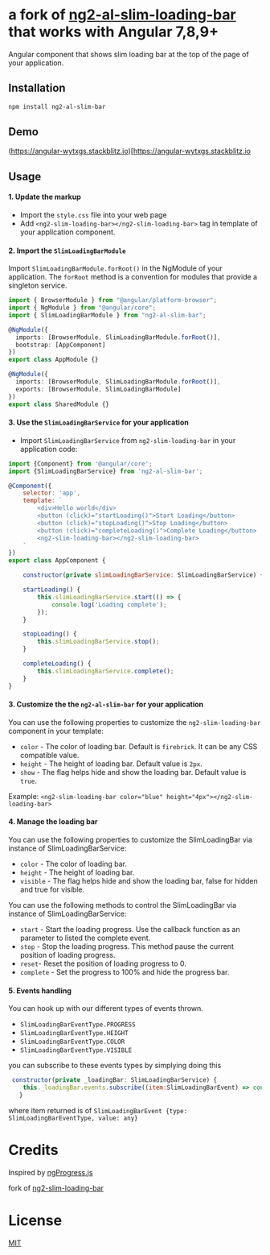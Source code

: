# a fork of [ng2-al-slim-loading-bar](https://www.npmjs.com/package/ng2-slim-loading-bar) that works with Angular 7,8,9+

Angular component that shows slim loading bar at the top of the page of your application.

## Installation

```sh
npm install ng2-al-slim-bar
```
## Demo

(https://angular-wytxgs.stackblitz.io)[https://angular-wytxgs.stackblitz.io
 
## Usage

#### 1. Update the markup

- Import the `style.css` file into your web page
- Add `<ng2-slim-loading-bar></ng2-slim-loading-bar>` tag in template of your application component.

#### 2. Import the `SlimLoadingBarModule`

Import `SlimLoadingBarModule.forRoot()` in the NgModule of your application.
The `forRoot` method is a convention for modules that provide a singleton service.

```ts
import { BrowserModule } from "@angular/platform-browser";
import { NgModule } from "@angular/core";
import { SlimLoadingBarModule } from "ng2-al-slim-bar";

@NgModule({
  imports: [BrowserModule, SlimLoadingBarModule.forRoot()],
  bootstrap: [AppComponent]
})
export class AppModule {}
```

```ts
@NgModule({
  imports: [BrowserModule, SlimLoadingBarModule.forRoot()],
  exports: [BrowserModule, SlimLoadingBarModule]
})
export class SharedModule {}
```

#### 3. Use the `SlimLoadingBarService` for your application

- Import `SlimLoadingBarService` from `ng2-slim-loading-bar` in your application code:

```js
import {Component} from '@angular/core';
import {SlimLoadingBarService} from 'ng2-al-slim-bar';

@Component({
    selector: 'app',
    template: `
        <div>Hello world</div>
        <button (click)="startLoading()">Start Loading</button>
        <button (click)="stopLoading()">Stop Loading</button>
        <button (click)="completeLoading()">Complete Loading</button>
        <ng2-slim-loading-bar></ng2-slim-loading-bar>
    `
})
export class AppComponent {

    constructor(private slimLoadingBarService: SlimLoadingBarService) { }

    startLoading() {
        this.slimLoadingBarService.start(() => {
            console.log('Loading complete');
        });
    }

    stopLoading() {
        this.slimLoadingBarService.stop();
    }

    completeLoading() {
        this.slimLoadingBarService.complete();
    }
}
```

#### 3. Customize the the `ng2-al-slim-bar` for your application

You can use the following properties to customize the `ng2-slim-loading-bar` component in your template:

- `color` - The color of loading bar. Default is `firebrick`. It can be any CSS compatible value.
- `height` - The height of loading bar. Default value is `2px`.
- `show` - The flag helps hide and show the loading bar. Default value is `true`.

Example:
`<ng2-slim-loading-bar color="blue" height="4px"></ng2-slim-loading-bar>`

#### 4. Manage the loading bar

You can use the following properties to customize the SlimLoadingBar via instance of SlimLoadingBarService:

- `color` - The color of loading bar.
- `height` - The height of loading bar.
- `visible` - The flag helps hide and show the loading bar, false for hidden and true for visible.

You can use the following methods to control the SlimLoadingBar via instance of SlimLoadingBarService:

- `start` - Start the loading progress. Use the callback function as an parameter to listed the complete event.
- `stop` - Stop the loading progress. This method pause the current position of loading progress.
- `reset`- Reset the position of loading progress to 0.
- `complete` - Set the progress to 100% and hide the progress bar.

#### 5. Events handling

You can hook up with our different types of events thrown.

- `SlimLoadingBarEventType.PROGRESS`
- `SlimLoadingBarEventType.HEIGHT`
- `SlimLoadingBarEventType.COLOR`
- `SlimLoadingBarEventType.VISIBLE`

you can subscribe to these events types by simplying doing this

```js
 constructor(private _loadingBar: SlimLoadingBarService) {
    this._loadingBar.events.subscribe((item:SlimLoadingBarEvent) => console.log(item));
   }
```

where item returned is of `SlimLoadingBarEvent {type: SlimLoadingBarEventType, value: any}`

# Credits

Inspired by [ngProgress.js](https://github.com/VictorBjelkholm/ngProgress)

fork of [ng2-slim-loading-bar](https://www.npmjs.com/package/ng2-slim-loading-bar)

# License

[MIT](/LICENSE)
